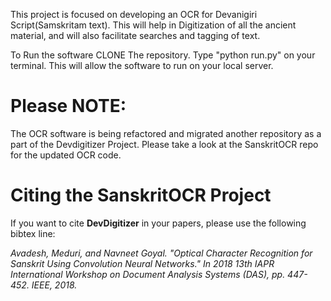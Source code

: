 This project is focused on developing an OCR for Devanigiri Script(Samskritam text). This will help in Digitization of all the ancient material, and will also facilitate searches and tagging of text.

To Run the software CLONE The repository. Type "python run.py" on your terminal. This will allow the software to run on your local server.

# Please NOTE:

The OCR software is being refactored and migrated another repository as a part of the Devdigitizer Project. Please take a look at the SanskritOCR repo for the updated OCR code.

# Citing the SanskritOCR Project

If you want to cite **DevDigitizer** in your papers, please use the following bibtex line:

<cite> Avadesh, Meduri, and Navneet Goyal. "Optical Character Recognition for Sanskrit Using Convolution Neural Networks." In 2018 13th IAPR International Workshop on Document Analysis Systems (DAS), pp. 447-452. IEEE, 2018. </cite>


